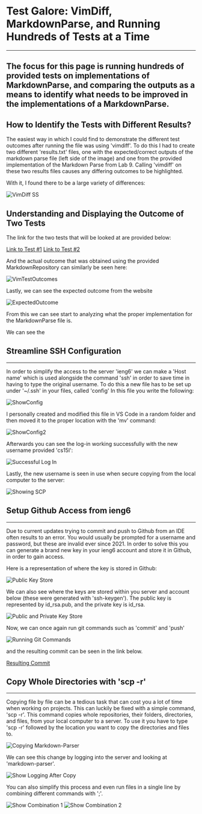 # **Test Galore: VimDiff, MarkdownParse, and Running Hundreds of Tests at a Time**
---
The focus for this page is running hundreds of provided tests on implementations of MarkdownParse, and comparing the outputs as a means 
to identify what needs to be improved in the implementations of a MarkdownParse.
---
## **How to Identify the Tests with Different Results?**

The easiest way in which I could find to demonstrate the different test outcomes after running the file was using 'vimdiff'. To do this
I had to create two different 'results.txt' files, one with the expected/correct outputs of the markdown parse file (left side of the
image) and one from the provided implementation of the Markdown Parse from Lab 9. Calling 'vimdiff' on these two results files causes 
any differing outcomes to be highlighted.

With it, I found there to be a large variety of differences:

![VimDiff SS](https://alainajj.github.io/cse15l-lab-reports/VimDiffSS.png)

## **Understanding and Displaying the Outcome of Two Tests**

The link for the two tests that will be looked at are provided below:

[Link to Test #1](https://github.com/AlainaJJ/markdown-parser/commit/cfcb37b8ec23854e1468c3b912cca414b745cda6)
[Link to Test #2](https://github.com/AlainaJJ/markdown-parser/commit/cfcb37b8ec23854e1468c3b912cca414b745cda6)

And the actual outcome that was obtained using the provided MarkdownRepository can similarly be seen here:

![VimTestOutcomes](https://alainajj.github.io/cse15l-lab-reports/VimTestOutcomes.png)

Lastly, we can see the expected outcome from the website

![ExpectedOutcome](https://alainajj.github.io/cse15l-lab-reports/VimTestOutcomes.png)

From this we can see start to analyzing what the proper implementation for the MarkdownParse file is. 

We can see the 




















## **Streamline SSH Configuration**
---
In order to simplify the access to the server 'ieng6' we can make a 'Host name' which is used alongside the command 'ssh' in order
to save time in having to type the original username. To do this a new file has to be set up under '~/.ssh' in your files, called 'config'
In this file you write the following:

![ShowConfig](https://alainajj.github.io/cse15l-lab-reports/ShowSSH1.png)

I personally created and modified this file in VS Code in a random folder and then moved it to the proper location with the 'mv' command:

![ShowConfig2](https://alainajj.github.io/cse15l-lab-reports/ShowSSH2.png)

Afterwards you can see the log-in working successfully with the new username provided 'cs15l':

![Successful Log In](https://alainajj.github.io/cse15l-lab-reports/ShowLogIn.png)

Lastly, the new username is seen in use when secure copying from the local computer to the server:

![Showing SCP](https://alainajj.github.io/cse15l-lab-reports/ShowSCP.png)

## **Setup Github Access from ieng6**
---
Due to current updates trying to commit and push to Github from an IDE often results to an error. You would usually be prompted for a 
username and password, but these are invalid ever since 2021. In order to solve this you can generate a brand new key in your ieng6
account and store it in Github, in order to gain access.

Here is a representation of where the key is stored in Github:

![Public Key Store](https://alainajj.github.io/cse15l-lab-reports/PublicKeyStore.png)

We can also see where the keys are stored within you server and account below (these were generated with 'ssh-keygen'). The public key 
is represented by id_rsa.pub, and the private key is id_rsa.

![Public and Private Key Store](https://alainajj.github.io/cse15l-lab-reports/PrivAndPubKey.png)

Now, we can once again run git commands such as 'commit' and 'push'

![Running Git Commands](https://alainajj.github.io/cse15l-lab-reports/ShowRunGit.png)

and the resulting commit can be seen in the link below.

[Resulting Commit](https://github.com/AlainaJJ/markdown-parser/commit/cfcb37b8ec23854e1468c3b912cca414b745cda6)

## **Copy Whole Directories with 'scp -r'**
---
Copying file by file can be a tedious task that can cost you a lot of time when working on projects. This can luckily be fixed with a simple
command, 'scp -r'. This command copies whole repositories, their folders, directories, and files, from your local computer to a server. To
use it you have to type 'scp -r' followed by the location you want to copy the directories and files to. 

![Copying Markdown-Parser](https://alainajj.github.io/cse15l-lab-reports/ShowCopyingFolder.png)

We can see this change by logging into the server and looking at 'markdown-parser'.

![Show Logging After Copy](https://alainajj.github.io/cse15l-lab-reports/ShowLogInCopy.png)

You can also simplify this process and even run files in a single line by combining different commands with ';'.

![Show Combination 1](https://alainajj.github.io/cse15l-lab-reports/ShowCom1.png)
![Show Combination 2](https://alainajj.github.io/cse15l-lab-reports/ShowCom2.png)
